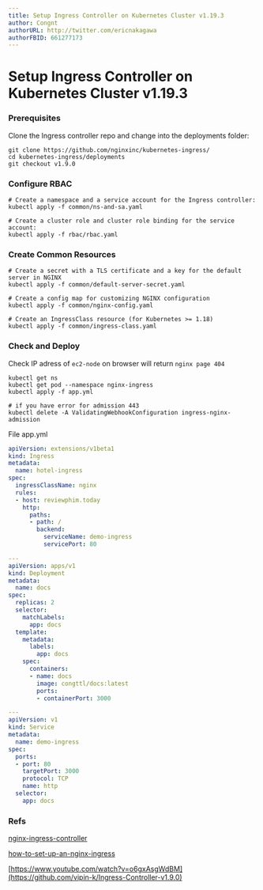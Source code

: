 ```yaml
---
title: Setup Ingress Controller on Kubernetes Cluster v1.19.3
author: Congnt
authorURL: http://twitter.com/ericnakagawa
authorFBID: 661277173
---
```

# Setup Ingress Controller on Kubernetes Cluster v1.19.3
### Prerequisites
Clone the Ingress controller repo and change into the deployments folder:

```
git clone https://github.com/nginxinc/kubernetes-ingress/
cd kubernetes-ingress/deployments
git checkout v1.9.0
```

### Configure RBAC

```
# Create a namespace and a service account for the Ingress controller:
kubectl apply -f common/ns-and-sa.yaml

# Create a cluster role and cluster role binding for the service account:
kubectl apply -f rbac/rbac.yaml
```

### Create Common Resources
```
# Create a secret with a TLS certificate and a key for the default server in NGINX
kubectl apply -f common/default-server-secret.yaml

# Create a config map for customizing NGINX configuration
kubectl apply -f common/nginx-config.yaml

# Create an IngressClass resource (for Kubernetes >= 1.18)
kubectl apply -f common/ingress-class.yaml
```

### Check and Deploy
Check IP adress of `ec2-node` on browser will return `nginx page 404`

```
kubectl get ns
kubectl get pod --namespace nginx-ingress
kubectl apply -f app.yml

# if you have error for admission 443
kubectl delete -A ValidatingWebhookConfiguration ingress-nginx-admission
```


File app.yml
```yml
apiVersion: extensions/v1beta1
kind: Ingress
metadata:
  name: hotel-ingress
spec:
  ingressClassName: nginx
  rules:
  - host: reviewphim.today
    http:
      paths:
      - path: /
        backend:
          serviceName: demo-ingress
          servicePort: 80

---
apiVersion: apps/v1
kind: Deployment
metadata:
  name: docs
spec:
  replicas: 2
  selector:
    matchLabels:
      app: docs
  template:
    metadata:
      labels:
        app: docs
    spec:
      containers:
      - name: docs
        image: congttl/docs:latest
        ports:
        - containerPort: 3000

---
apiVersion: v1
kind: Service
metadata:
  name: demo-ingress
spec:
  ports:
  - port: 80
    targetPort: 3000
    protocol: TCP
    name: http
  selector:
    app: docs
```

### Refs
[nginx-ingress-controller](https://docs.nginx.com/nginx-ingress-controller/installation/installation-with-manifests/)

[how-to-set-up-an-nginx-ingress](https://www.digitalocean.com/community/tutorials/how-to-set-up-an-nginx-ingress-on-digitalocean-kubernetes-using-helm)

[https://www.youtube.com/watch?v=o6gxAsgWdBM](https://github.com/vipin-k/Ingress-Controller-v1.9.0)
